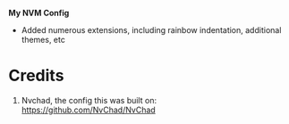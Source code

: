 **My NVM Config**

- Added numerous extensions, including rainbow indentation, additional themes, etc

# Credits

1) Nvchad, the config this was built on: https://github.com/NvChad/NvChad
